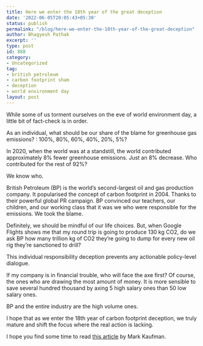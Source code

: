 ```yaml
---
title: Here we enter the 18th year of the great deception
date: '2022-06-05T20:05:43+05:30'
status: publish
permalink: "/blog/here-we-enter-the-18th-year-of-the-great-deception"
author: Bhagyesh Pathak
excerpt: ''
type: post
id: 888
category:
- Uncategorized
tag:
- british petroleum
- carbon footprint sham
- deception
- world environment day
layout: post
---
```


While some of us torment ourselves on the eve of world environment day, a little bit of fact-check is in order.

As an individual, what should be our share of the blame for greenhouse gas emissions? : 100%, 80%, 60%, 40%, 20%, 5%?

In 2020, when the world was at a standstill, the world contributed approximately 8% fewer greenhouse emissions. Just an 8% decrease. Who contributed for the rest of 92%?

We know who.

British Petroleum (BP) is the world’s second-largest oil and gas production company. It popularised the concept of carbon footprint in 2004. Thanks to their powerful global PR campaign. BP convinced our teachers, our children, and our working class that it was we who were responsible for the emissions. We took the blame.

Definitely, we should be mindful of our life choices. But, when Google Flights shows me that my round trip is going to produce 130 kg CO2, do we ask BP how many trillion kg of CO2 they’re going to dump for every new oil rig they’re sanctioned to drill?

This individual responsibility deception prevents any actionable policy-level dialogue.

If my company is in financial trouble, who will face the axe first? Of course, the ones who are drawing the most amount of money. It is more sensible to save several hundred thousand by axing 5 high salary ones than 50 low salary ones.

BP and the entire industry are the high volume ones.

I hope that as we enter the 18th year of carbon footprint deception, we truly mature and shift the focus where the real action is lacking.

I hope you find some time to read [this article](https://in.mashable.com/science/15520/the-carbon-footprint-sham) by Mark Kaufman.
